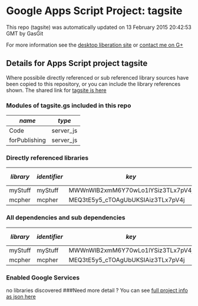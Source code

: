 # Google Apps Script Project: tagsite
This repo (tagsite) was automatically updated on 13 February 2015 20:42:53 GMT by GasGit

For more information see the [desktop liberation site](http://ramblings.mcpher.com/Home/excelquirks/drivesdk/gettinggithubready "desktop liberation") or [contact me on G+](https://plus.google.com/+BruceMcpherson "Bruce McPherson - GDE")
## Details for Apps Script project tagsite
Where possibile directly referenced or sub referenced library sources have been copied to this repository, or you can include the library references shown. 
The shared link for [tagsite is here](https://script.google.com/d/13JX0b5BbZmwFjx5qStQWnfi6InbO4tpPILepOJEtTwEwkKvtz4lpYEie/edit?usp=sharing "open in the GAS IDE")

### Modules of tagsite.gs included in this repo
*name*|*type*
--- | --- 
Code| server_js
forPublishing| server_js
### Directly referenced libraries
*library*|*identifier*|*key*|*version*|*dev mode*|*source*|
--- | --- | --- | --- | --- | --- 
myStuff| myStuff|MWWnWIB2xmM6Y70wLo1lYSiz3TLx7pV4j|12|no|no
mcpher| mcpher|MEQ3tE5y5_cTOAgUbUKSIAiz3TLx7pV4j|65|no|[here](libraries/mcpher "library source")
### All dependencies and sub dependencies
*library*|*identifier*|*key*|*version*|*dev mode*|*source*|
--- | --- | --- | --- | --- | --- 
myStuff| myStuff|MWWnWIB2xmM6Y70wLo1lYSiz3TLx7pV4j|12|no|no
mcpher| mcpher|MEQ3tE5y5_cTOAgUbUKSIAiz3TLx7pV4j|65|no|[here](libraries/mcpher "library source")
### Enabled Google Services
no libraries discovered
###Need more detail ?
You can see [full project info as json here](info.json)

